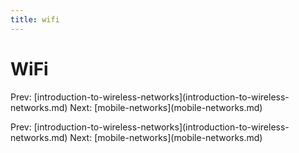 ```yaml
---
title: wifi
---
```


# WiFi

Prev:
\[introduction-to-wireless-networks](introduction-to-wireless-networks.md)
Next: \[mobile-networks](mobile-networks.md)

Prev:
\[introduction-to-wireless-networks](introduction-to-wireless-networks.md)
Next: \[mobile-networks](mobile-networks.md)
